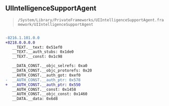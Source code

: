 ## UIIntelligenceSupportAgent

> `/System/Library/PrivateFrameworks/UIIntelligenceSupportAgent.framework/UIIntelligenceSupportAgent`

```diff

-8216.1.101.0.0
+8218.0.0.0.0
   __TEXT.__text: 0x51ef0
   __TEXT.__auth_stubs: 0x1de0
   __TEXT.__const: 0x1c98

   __DATA_CONST.__objc_selrefs: 0xa0
   __DATA_CONST.__objc_protorefs: 0x20
   __AUTH_CONST.__auth_got: 0xef0
-  __AUTH_CONST.__auth_ptr: 0x578
+  __AUTH_CONST.__auth_ptr: 0x550
   __AUTH_CONST.__const: 0x1458
   __AUTH_CONST.__objc_const: 0x1460
   __DATA.__data: 0x6d8

```
